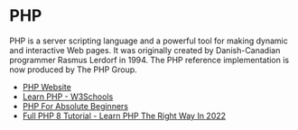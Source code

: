 # PHP

PHP is a server scripting language and a powerful tool for making dynamic and interactive Web pages. It was originally created by Danish-Canadian programmer Rasmus Lerdorf in 1994. The PHP reference implementation is now produced by The PHP Group.

* [PHP Website](https://php.org/)
* [Learn PHP - W3Schools](https://www.w3schools.com/php/)
* [PHP For Absolute Beginners](https://www.youtube.com/watch?v=2eebptXfEvw)
* [Full PHP 8 Tutorial - Learn PHP The Right Way In 2022](https://www.youtube.com/watch?v=sVbEyFZKgqk&list=PLr3d3QYzkw2xabQRUpcZ_IBk9W50M9pe-)
